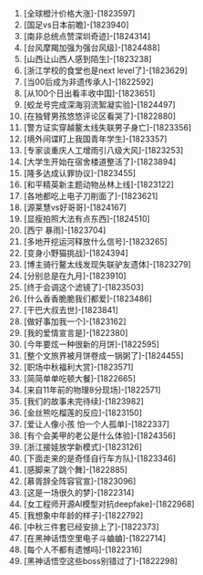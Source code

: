 
1. [全球橙汁价格大涨]-[1823597]
1. [国足vs日本前瞻]-[1823940]
1. [南非总统点赞深圳奇迹]-[1824314]
1. [台风摩羯加强为强台风级]-[1824488]
1. [山西让山西人感到陌生]-[1823238]
1. [浙江学校的食堂也是next level了]-[1823629]
1. [当00后成为非遗传承人]-[1822592]
1. [从100个日出看丰收中国]-[1823651]
1. [蛟龙号完成深海羽流絮凝实验]-[1824497]
1. [在独臂男孩悠悠评论区看哭了]-[1822880]
1. [警方证实穿越鳌太线失联男子身亡]-[1823356]
1. [境外间谍盯上我国青年学生]-[1823357]
1. [专家谈重庆人工增雨引八级大风]-[1823253]
1. [大学生开始在宿舍楼道整活了]-[1823894]
1. [隆多达成认罪协议]-[1823455]
1. [和平精英新主题动物丛林上线]-[1823122]
1. [各地都吃上电子刀削面了]-[1823621]
1. [源莱慧vs好哥哥]-[1824167]
1. [显瘦拍照大法有点东西]-[1824510]
1. [西宁 暴雨]-[1823704]
1. [多地开挖运河释放什么信号]-[1823265]
1. [变身小野猫挑战]-[1824394]
1. [博主骑行鳌太线发现失联驴友遗体]-[1823279]
1. [分别总是在九月]-[1823910]
1. [终于会调这个滤镜了]-[1823503]
1. [什么香香脆脆我们都爱]-[1823486]
1. [干巴大叔去世]-[1823841]
1. [做好事加我一个]-[1823162]
1. [我的爱情宣言是]-[1822380]
1. [今年要炫一种很新的月饼]-[1822595]
1. [整个文旅界被月饼卷成一锅粥了]-[1824455]
1. [职场中秋福利大赏]-[1823571]
1. [简简单单吃顿大餐]-[1822665]
1. [来自11年前的物理8分现场]-[1822571]
1. [我们的故事未完待续]-[1823982]
1. [金丝熊吃榴莲的反应]-[1823150]
1. [爱让人像小孩 怕一个人孤单]-[1822337]
1. [有个会美甲的老公是什么体验]-[1824356]
1. [浙江接娃放学新模式]-[1823126]
1. [下面走来的是奇怪自行车方队]-[1823346]
1. [感脚来了跳个舞]-[1822885]
1. [慕胥辞全阵容官宣]-[1823096]
1. [这是一场很久的梦]-[1822314]
1. [女工程师开源AI模型对抗deepfake]-[1822968]
1. [我想象中年龄的样子]-[1822792]
1. [中秋三件套已经安排上了]-[1822373]
1. [在黑神话悟空里电子斗蛐蛐]-[1822714]
1. [每个人不都有遗憾吗]-[1822316]
1. [黑神话悟空这些boss别错过了]-[1822298]